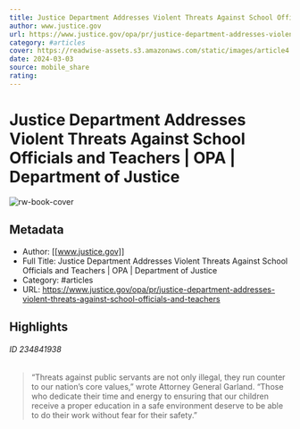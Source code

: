 ```yaml
---
title: Justice Department Addresses Violent Threats Against School Officials and Teachers | OPA | Department of Justice
author: www.justice.gov
url: https://www.justice.gov/opa/pr/justice-department-addresses-violent-threats-against-school-officials-and-teachers
category: #articles
cover: https://readwise-assets.s3.amazonaws.com/static/images/article4.6bc1851654a0.png
date: 2024-03-03
source: mobile_share
rating:
---
```

# Justice Department Addresses Violent Threats Against School Officials and Teachers | OPA | Department of Justice

![rw-book-cover](https://readwise-assets.s3.amazonaws.com/static/images/article4.6bc1851654a0.png)

## Metadata
- Author: [[www.justice.gov]]
- Full Title: Justice Department Addresses Violent Threats Against School Officials and Teachers | OPA | Department of Justice
- Category: #articles
- URL: https://www.justice.gov/opa/pr/justice-department-addresses-violent-threats-against-school-officials-and-teachers

## Highlights
###### ID 234841938
> “Threats against public servants are not only illegal, they run counter to our nation’s core values,” wrote Attorney General Garland. “Those who dedicate their time and energy to ensuring that our children receive a proper education in a safe environment deserve to be able to do their work without fear for their safety.”
    
